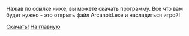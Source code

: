Нажав по ссылке ниже, вы можете скачать программу. Все что вам будет нужно - это открыть файл Arcanoid.exe и насладиться игрой!

[Скачать!](/sipoon-program/images/ARCANOID.rar)
[На главную](/sipoon-program/)